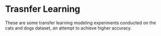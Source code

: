 # Trasnfer Learning

These are some transfer learning modeling experiments conducted on the cats and dogs dataset, an attempt to achieve higher accuracy.
